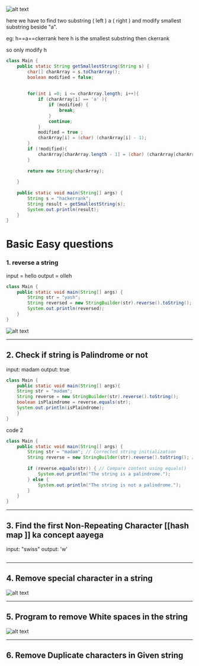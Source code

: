 
![alt text](Pastedimage20241221134403.png)

here we have to find two substring ( left ) a ( right )
and modify smallest substring beside "a".

eg: h==a==ckerrank here h is the smallest substring then ckerrank

so only modify h 

```java
class Main {
    public static String getSmallestString(String s) {
        char[] charArray = s.toCharArray();
        boolean modified = false;
        
        
        for(int i =0; i <= charArray.length; i++){
            if (charArray[i] == 'a' ){
                if (modified) {
                    break;
                }
                continue;
            }
            modified = true ;
            charArray[i] = (char) (charArray[i] - 1);
        }
        if (!modified){
            charArray[charArray.length - 1] = (char) (charArray[charArray.length - 1] - 1);
        }
        
        return new String(charArray);
        
    }
    
    public static void main(String[] args) {
        String s = "hackerrank";
        String result = getSmallestString(s);
        System.out.println(result);
    }
}
```




# Basic Easy questions 

### 1. reverse a string

input = hello
output = olleh

```java
class Main {
    public static void main(String[] args) {
        String str = "yash";
        String reversed = new StringBuilder(str).reverse().toString();
        System.out.println(reversed);
    }
}
```

![alt text](Pastedimage20241223214923.png)

---
## 2. Check if string is Palindrome or not

input: madam
output: true

```java
class Main {
	public static void main(String[] args){
	String str = "madam";
	String reverse = new StringBuilder(str).reverse().toString();
    boolean isPlaindrome = reverse.equals(str);
    System.out.println(isPlaindrome);
	}
}
```

code 2 

```java
class Main {
    public static void main(String[] args) {
        String str = "madam"; // Corrected string initialization
        String reverse = new StringBuilder(str).reverse().toString(); // Fixed toString() method
        
        if (reverse.equals(str)) { // Compare content using equals()
            System.out.println("The string is a palindrome.");
        } else {
            System.out.println("The string is not a palindrome.");
        }
    }
}
```

---
## 3. Find the first Non-Repeating Character [[hash map ]] ka concept aayega

input: "swiss"
output: 'w'

```java

```

---
## 4. Remove special character in a string

![alt text](Pastedimage20241223215059.png)

---
## 5. Program to remove White spaces in the string

![alt text](Pastedimage20241223215351.png)

---

## 6. Remove Duplicate characters in Given string



